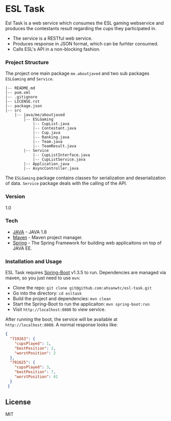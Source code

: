 # ESL Task

Esl Task is a web service which consumes the ESL gaming webservice and produces the contestants result regarding the cups they participated in.
  
- The service is a RESTful web service.
- Produces response in JSON format, which can be furhter consumed.
- Calls ESL's API in a non-blocking fashion.

### Project Structure
The project one main package `me.aboutjaved` and two sub packages `ESLGaming` and `Service`.

    |-- README.md
    |-- pom.xml
    |-- .gitignore
    |-- LICENSE.rst
    |-- package.json
    |-- src
        |-- java/me/aboutjaved
            |-- ESLGaming
                |-- CupList.java
                |-- Contestant.java
                |-- Cup.java
                |-- Ranking.java
                |-- Team.java
                |-- TeamResult.java
            |-- Service
                |-- CupListInterface.java
                |-- CupListService.java
            |-- Application.java
            |-- AsyncController.java
The `ESLGaming` package contains classes for serialization and deserialization of data. `Service` package deals with the calling of the API.

### Version
1.0

### Tech
* [JAVA] - JAVA 1.8
* [Maven] - Maven project manager.
* [Spring] - The Spring Framework for building web applicaitons on top of JAVA EE.

### Installation and Usage
ESL Task requires [Spring-Boot](https://spring.io/) v1.3.5 to run. Dependencies are managed via maven, so you just need to use `mvn`:
* Clone the repo: `git clone git@github.com:ahsanwtc/esl-task.git`
* Go into the directory: `cd esltask`
* Build the project and dependencies: `mvn clean`
* Start the Spring-Boot to run the applicaiton: `mvn spring-boot:run`
* Visit `http://localhost:8080` to view service.

After running the boot, the service will be available at `http://localhost:8080`. A normal response looks like:
```json
{
  "719263": {
    "cupsPlayed": 1,
    "bestPosition": 2,
    "worstPosition": 2
  },
  "781625": {
    "cupsPlayed": 3,
    "bestPosition": 7,
    "worstPosition": 41
  }
 }
```

License
----

MIT

[Spring]: <https://spring.io/>
[JAVA]: <https://www.java.com/en/>
[Maven]: <https://maven.apache.org/>
   
